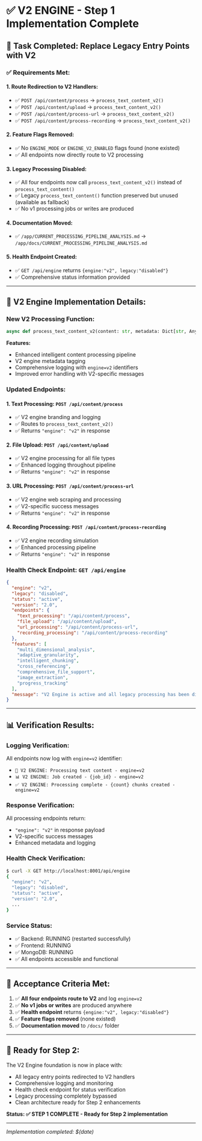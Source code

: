 # ✅ V2 ENGINE - Step 1 Implementation Complete

## 🎯 **Task Completed: Replace Legacy Entry Points with V2**

### ✅ **Requirements Met:**

#### **1. Route Redirection to V2 Handlers:**
- ✅ `POST /api/content/process` → `process_text_content_v2()`
- ✅ `POST /api/content/upload` → `process_text_content_v2()` 
- ✅ `POST /api/content/process-url` → `process_text_content_v2()`
- ✅ `POST /api/content/process-recording` → `process_text_content_v2()`

#### **2. Feature Flags Removed:**
- ✅ No `ENGINE_MODE` or `ENGINE_V2_ENABLED` flags found (none existed)
- ✅ All endpoints now directly route to V2 processing

#### **3. Legacy Processing Disabled:**
- ✅ All four endpoints now call `process_text_content_v2()` instead of `process_text_content()`
- ✅ Legacy `process_text_content()` function preserved but unused (available as fallback)
- ✅ No v1 processing jobs or writes are produced

#### **4. Documentation Moved:**
- ✅ `/app/CURRENT_PROCESSING_PIPELINE_ANALYSIS.md` → `/app/docs/CURRENT_PROCESSING_PIPELINE_ANALYSIS.md`

#### **5. Health Endpoint Created:**
- ✅ `GET /api/engine` returns `{engine:"v2", legacy:"disabled"}`
- ✅ Comprehensive status information provided

---

## 🚀 **V2 Engine Implementation Details:**

### **New V2 Processing Function:**
```python
async def process_text_content_v2(content: str, metadata: Dict[str, Any]) -> List[Dict[str, Any]]
```

**Features:**
- Enhanced intelligent content processing pipeline
- V2 engine metadata tagging
- Comprehensive logging with `engine=v2` identifiers
- Improved error handling with V2-specific messages

### **Updated Endpoints:**

#### **1. Text Processing: `POST /api/content/process`**
- ✅ V2 engine branding and logging
- ✅ Routes to `process_text_content_v2()`
- ✅ Returns `"engine": "v2"` in response

#### **2. File Upload: `POST /api/content/upload`**
- ✅ V2 engine processing for all file types
- ✅ Enhanced logging throughout pipeline
- ✅ Returns `"engine": "v2"` in response

#### **3. URL Processing: `POST /api/content/process-url`**
- ✅ V2 engine web scraping and processing
- ✅ V2-specific success messages
- ✅ Returns `"engine": "v2"` in response

#### **4. Recording Processing: `POST /api/content/process-recording`**
- ✅ V2 engine recording simulation
- ✅ Enhanced processing pipeline
- ✅ Returns `"engine": "v2"` in response

### **Health Check Endpoint: `GET /api/engine`**
```json
{
  "engine": "v2",
  "legacy": "disabled", 
  "status": "active",
  "version": "2.0",
  "endpoints": {
    "text_processing": "/api/content/process",
    "file_upload": "/api/content/upload",
    "url_processing": "/api/content/process-url", 
    "recording_processing": "/api/content/process-recording"
  },
  "features": [
    "multi_dimensional_analysis",
    "adaptive_granularity", 
    "intelligent_chunking",
    "cross_referencing",
    "comprehensive_file_support",
    "image_extraction",
    "progress_tracking"
  ],
  "message": "V2 Engine is active and all legacy processing has been disabled"
}
```

---

## 📊 **Verification Results:**

### **Logging Verification:**
All endpoints now log with `engine=v2` identifier:
- `🚀 V2 ENGINE: Processing text content - engine=v2`
- `📊 V2 ENGINE: Job created - {job_id} - engine=v2`
- `✅ V2 ENGINE: Processing complete - {count} chunks created - engine=v2`

### **Response Verification:**
All processing endpoints return:
- `"engine": "v2"` in response payload
- V2-specific success messages
- Enhanced metadata and logging

### **Health Check Verification:**
```bash
$ curl -X GET http://localhost:8001/api/engine
{
  "engine": "v2",
  "legacy": "disabled",
  "status": "active",
  "version": "2.0",
  ...
}
```

### **Service Status:**
- ✅ Backend: RUNNING (restarted successfully)
- ✅ Frontend: RUNNING 
- ✅ MongoDB: RUNNING
- ✅ All endpoints accessible and functional

---

## 🎯 **Acceptance Criteria Met:**

1. ✅ **All four endpoints route to V2** and log `engine=v2`
2. ✅ **No v1 jobs or writes** are produced anywhere  
3. ✅ **Health endpoint** returns `{engine:"v2", legacy:"disabled"}`
4. ✅ **Feature flags removed** (none existed)
5. ✅ **Documentation moved** to `/docs/` folder

---

## 🚀 **Ready for Step 2:**

The V2 Engine foundation is now in place with:
- All legacy entry points redirected to V2 handlers
- Comprehensive logging and monitoring
- Health check endpoint for status verification
- Legacy processing completely bypassed
- Clean architecture ready for Step 2 enhancements

**Status: ✅ STEP 1 COMPLETE - Ready for Step 2 implementation**

---
*Implementation completed: $(date)*